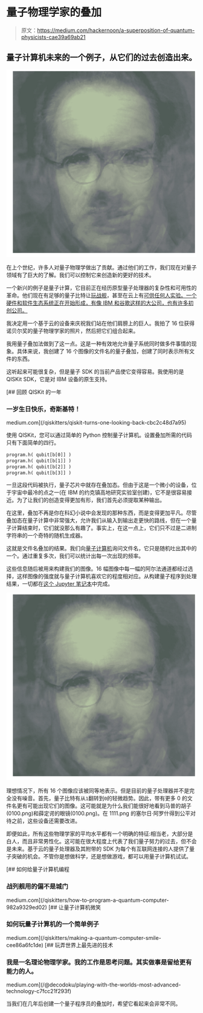 # 量子物理学家的叠加

> 原文：<https://medium.com/hackernoon/a-superposition-of-quantum-physicists-cae39a69ab21>

## 量子计算机未来的一个例子，从它们的过去创造出来。

![](img/9b86d8e525feaeaa6264c35af55eec3b.png)

在上个世纪，许多人对量子物理学做出了贡献。通过他们的工作，我们现在对量子领域有了巨大的了解。我们可以控制它来创造新的更好的技术。

一个新兴的例子是量子计算，它目前正在经历原型量子处理器的复杂性和可用性的革命。他们现在有足够的量子比特让[玩战舰](/p/982a9329ed02?source=linkShare-cd2ed3119495-1525683155)，甚至在云上有[可供任何人实验。一个硬件和软件生态系统正在开始形成，有像 IBM 和谷歌这样的大公司，也有许多初创公司。](https://quantumexperience.ng.bluemix.net/qx)

我决定用一个基于云的设备来庆祝我们站在他们肩膀上的巨人。我拍了 16 位获得诺贝尔奖的量子物理学家的照片，然后把它们组合起来。

我用量子叠加法做到了这一点。这是一种有效地允许量子系统同时做多件事情的现象。具体来说，我创建了 16 个图像的文件名的量子叠加，创建了同时表示所有文件的东西。

这听起来可能很复杂，但是量子 SDK 的当前产品使它变得容易。我使用的是 QISKit SDK，它是对 IBM 设备的原生支持。

[](/qiskitters/qiskit-turns-one-looking-back-cbc2c48d7a95) [## 回顾 QISKit 的一年

### 一岁生日快乐，奇斯基特！

medium.com](/qiskitters/qiskit-turns-one-looking-back-cbc2c48d7a95) 

使用 QISKit，您可以通过简单的 Python 控制量子计算机。设置叠加所需的代码只有下面简单的四行。

```
program.h( qubit[b[0]] )
program.h( qubit[b[1]] )
program.h( qubit[b[2]] )
program.h( qubit[b[3]] )
```

一旦这段代码被执行，量子芯片中就存在叠加态。但由于这是一个微小的设备，位于宇宙中最冷的点之一(在 IBM 的约克镇高地研究实验室创建)，它不是很容易接近。为了让我们的创造变得更加有形，我们首先必须提取某种输出。

在这里，叠加不再是你在科幻小说中会发现的那种东西，而是变得更加平凡。尽管叠加态在量子计算中非常强大，允许我们从输入到输出走更快的路线，但在一个量子计算结束时，它们就没那么有趣了。事实上，在这一点上，它们只不过是二进制字符串的一个奇特的随机生成器。

这就是文件名叠加的结果。我们向[量子计算机](https://hackernoon.com/tagged/quantum-computer)询问文件名，它只是随机吐出其中的一个。通过重复多次，我们可以统计出每一次出现的频率。

这些信息随后被用来构建我们的图像。16 幅图像中每一幅的阿尔法通道都经过选择，这样图像的强度就与量子计算机喜欢它的程度相对应。从构建量子程序到处理结果，一切都在[这个 Jupyter 笔记本](https://github.com/decodoku/Quantum_Programming_Tutorial/blob/master/image-superposer/nobel-superposer.ipynb)中完成。

![](img/9b86d8e525feaeaa6264c35af55eec3b.png)

理想情况下，所有 16 个图像应该被同等地表示。但是目前的量子处理器并不是完全没有噪音。首先，量子比特有从`1`翻转到`0`的轻微趋势。因此，带有更多 0 的文件名更有可能出现它们的图像。这可能就是为什么我们能很好地看到马普的胡子(0100.png)和薛定谔的眼镜(0100.png)。在 1111.png 的塞尔日·阿罗什得到公平对待之前，这些设备还需要改进。

即便如此，所有这些物理学家的平均水平都有一个明确的特征:相当老，大部分是白人，而且非常男性化。这可能在很大程度上代表了我们量子努力的过去，但不会是未来。基于云的量子处理器及其附带的 SDK 为每个有互联网连接的人提供了量子突破的机会。不管你是想做科学，还是想做游戏，都可以用量子计算机试试。

[](/qiskitters/how-to-program-a-quantum-computer-982a9329ed02) [## 如何给量子计算机编程

### 战列舰用的偏不是城门

medium.com](/qiskitters/how-to-program-a-quantum-computer-982a9329ed02) [](/qiskitters/making-a-quantum-computer-smile-cee86a6fc1de) [## 让量子计算机微笑

### 如何玩量子计算机的一个简单例子

medium.com](/qiskitters/making-a-quantum-computer-smile-cee86a6fc1de) [](/@decodoku/playing-with-the-worlds-most-advanced-technology-c7fcc21f293f) [## 玩弄世界上最先进的技术

### 我是一名理论物理学家。我的工作是思考问题。其实做事是留给更有能力的人。

medium.com](/@decodoku/playing-with-the-worlds-most-advanced-technology-c7fcc21f293f) 

当我们在几年后创建一个量子程序员的叠加时，希望它看起来会非常不同。